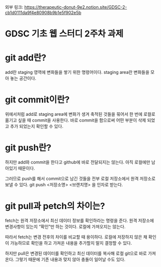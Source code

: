 외부 링크: <https://therapeutic-donut-9e2.notion.site/GDSC-2-cb1d0111da9f4e80908b9b1e5f902e5b>
# ****GDSC 기초 웹 스터디 2주차 과제****

# git add란?

  add란 staging 영역에 변화들을 쌓기 위한 명령어이다. staging area란 변화들을 모아 놓는 공간이다.

# git commit이란?

  위에서처럼 add로 staging area에 변화가 생겨 축적된 것들을 묶어서 한 번에 로컬로 옮기고 싶을 때 commit을 사용한다. 바로 commit을 함으로써 어떤 부분이 삭제 되었고 추가 되었는지 확인할 수 있다. 

# git push란?

  하지만 add와 commit을 한다고 github에 바로 전달되지는 않는다. 아직 로컬에만 남아있기 때문이다.

 그러므로 push를 해서 commit으로 남긴 것들을 전부 로컬 저장소에서 원격 저장소로 보낼 수 있다. git push <저장소명> <브랜치명> 을 인자로 받는다.

# git pull과 petch의 차이는?

  fetch는 원격 저장소에서 최신 데이터 정보를 확인하라는 명령을 준다. 원격 저장소에 변경사항이 있는지 “확인”만 하는 것이다. 로컬에 가져오지는 않는다.

따라서 fetch는 변경 전후의 차이를 비교할 때 용이하다. 로컬에 저장하지 않은 채 확인이 가능하므로 확인을 하고 가져온 내용을 추가할지 말지 결정할 수 있다.

  하지만 pull은 변경된 데이터를 확인하고 최신 데이터를 복사해 로컬 git으로 바로 가져온다. 그렇기 때문에 기존 내용과 맞지 않아 충돌이 일어날 수도 있다.
